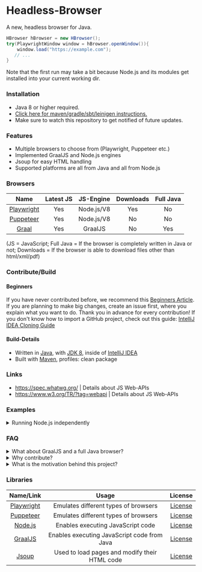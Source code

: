 # Headless-Browser

A new, headless browser for Java.

```java
HBrowser hBrowser = new HBrowser();
try(PlaywrightWindow window = hBrowser.openWindow()){
    window.load("https://example.com");
   // ...   
}
```
Note that the first run may take a bit because Node.js and its modules get installed into your current working dir.

### Installation

- Java 8 or higher required.
- [Click here for maven/gradle/sbt/leinigen instructions.](https://jitpack.io/#Osiris-Team/Headless-Browser/LATEST)
- Make sure to watch this repository to get notified of future updates.

### Features
 - Multiple browsers to choose from (Playwright, Puppeteer etc.)
 - Implemented GraalJS and Node.js engines
 - Jsoup for easy HTML handling
 - Supported platforms are all from Java and all from Node.js

### Browsers

| Name | Latest JS | JS-Engine | Downloads | Full Java
| :-----: | :-----: | :-----: | :-----: | :-----: |
| [Playwright](https://github.com/microsoft/playwright) | Yes | Node.js/V8 | Yes | No |
| [Puppeteer](https://github.com/puppeteer/puppeteer) | Yes | Node.js/V8 | No | No |
| [Graal](https://github.com/oracle/graaljs) | Yes | GraalJS | No | Yes |

(JS = JavaScript; Full Java = If the browser is completely written in Java or not; Downloads = If the browser is able to download files other than html/xml/pdf)

### Contribute/Build

#### Beginners

If you have never contributed before, we recommend
this [Beginners Article](https://www.jetbrains.com/help/idea/contribute-to-projects.html). If you are planning to make
big changes, create an issue first, where you explain what you want to do. Thank you in advance for every contribution!
If you don't know how to import a GitHub project, check out this
guide: [IntelliJ IDEA Cloning Guide](https://blog.jetbrains.com/idea/2020/10/clone-a-project-from-github/)

#### Build-Details

- Written in [Java](https://java.com/),
  with [JDK 8](https://www.oracle.com/java/technologies/javase/javase-jdk8-downloads.html), inside
  of [IntelliJ IDEA](https://www.jetbrains.com/idea/)
- Built with [Maven](https://maven.apache.org/), profiles: clean package

### Links

- https://spec.whatwg.org/ | Details about JS Web-APIs
- https://www.w3.org/TR/?tag=webapi | Details about JS Web-APIs

### Examples
<details>
<summary>Running Node.js independently</summary>
<pre lang="java">
// Installs Node.js into current working directory if needed
NodeContext ctx = new NodeContext(); // Use another constructor for customization
try{
  // Easily install/update needed modules
  ctx.npmInstall("name of node module");

  // To be able to see the JavaScript code results.
  // Otherwise you can also init NodeContext with debugOutput=System.out to achieve this.
  ctx.onPrintLine(line -> System.out.println(line);
  ctx.executeJavaScript("console.log('hello world!');");

  // You can return JavaScript results too.
  // Note that you must have a result variable in the provided JS Code for this to work!
  String result = ctx.executeJavaScriptAndGetResult("var result = 'my JavaScript result!';");
} catch(Exception e){
  e.printStacktrace();
}
</pre>
</details>

### FAQ
<details>
<summary>What about GraalJS and a full Java browser?</summary>
Creating a new browser completely in Java is ongoing work (with GraalJs).
Since this is something that looks like it could take year, I
implemented the Node.js engine to be completely usable in Java and some 
'Browser Drivers' like Puppeteer and Playwright, which run on Node.js,
to have something usable right now.
Read more about this in "Why contribute?".
</details>
<details>
<summary>Why contribute?</summary>
I worked with multiple different browsers like JCEF, Selenium, JWebdriver, HtmlUnit and maybe some more I don't remember
now, but all have one thing in common. They have some kind of caveat.

That's why I started this project. To create a new browser, not dependent on Chromium or Waterfox etc., written in Java,
compatible with all operating systems that can run Java. We use Jsoup to handle HTML and the GraalJS engine to handle
JavaScript.

Now you may ask: Why do you need my help? Our problem is that most of the JavaScript code out there uses so
called Web-APIs: https://developer.mozilla.org/en-US/docs/Web/API
, which get shipped with each browser. We will need to implement those APIs by ourselfs.

There are a lot of Web-APIs available, so we need some motivated people to implement them. If you want to help, thank
you <b>very</b> much, already in
advance! Here is a list of already implemented APIs and how to implement one: /how-to-implement-a-js-web-api.md
If you are working on an implementation open an issue to keep track of who is working on what and avoid duplicate work.
</details>
<details>
<summary>What is the motivation behind this project?</summary>
There are only Java browsers available that you have to buy, or they are free but come with some caveat.
Thats why this project exists.
We want to provide the latest and best technologies regarding headless browsers and make them available to Java applications.
</details>

### Libraries

| Name/Link | Usage | License |
| :-----: | :-----: | :-----: |
| [Playwright](https://github.com/microsoft/playwright) | Emulates different types of browsers | [License](https://github.com/microsoft/playwright/blob/master/LICENSE) |
| [Puppeteer](https://github.com/puppeteer/puppeteer) | Emulates different types of browsers  | [License](https://github.com/puppeteer/puppeteer/blob/main/LICENSE) |
| [Node.js](https://github.com/nodejs/node) | Enables executing JavaScript code | [License](https://github.com/nodejs/node/blob/master/LICENSE) |
| [GraalJS](https://github.com/oracle/graaljs) | Enables executing JavaScript code from Java | [License](https://github.com/oracle/graaljs/blob/master/LICENSE) |
| [Jsoup](https://github.com/jhy/jsoup)      | Used to load pages and modify their HTML code      |   [License](https://github.com/jhy/jsoup/blob/master/LICENSE) |
